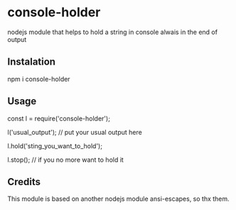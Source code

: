 # console-holder
nodejs module that helps to hold a string in console alwais in the end of output

## Instalation
npm i console-holder

## Usage
const l = require('console-holder'); 

l('usual_output'); // put your usual output here

l.hold('sting_you_want_to_hold');

l.stop(); 			     // if you no more want to hold it

## Credits
This module is based on another nodejs module ansi-escapes, so thx them.
